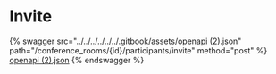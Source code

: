 # Invite

{% swagger src="../../../../../../.gitbook/assets/openapi (2).json" path="/conference_rooms/{id}/participants/invite" method="post" %}
[openapi (2).json](<../../../../../../.gitbook/assets/openapi (2).json>)
{% endswagger %}
